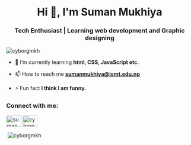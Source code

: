 <h1 align="center">Hi 👋, I'm Suman Mukhiya</h1>
<h3 align="center">Tech Enthusiast | Learning web development and Graphic designing</h3>

<p align="left"> <img src="https://komarev.com/ghpvc/?username=cyborgmkh&label=Profile%20views&color=0e75b6&style=flat" alt="cyborgmkh" /> </p>

- 🌱 I’m currently learning **html, CSS, JavaScript etc.**

- 📫 How to reach me **sumanmukhiya@ismt.edu.np**

- ⚡ Fun fact **I think I am funny.**

<h3 align="left">Connect with me:</h3>
<p align="left">
<a href="https://fb.com/suman.mkh444" target="blank"><img align="center" src="https://raw.githubusercontent.com/rahuldkjain/github-profile-readme-generator/master/src/images/icons/Social/facebook.svg" alt="suman.mkh444" height="30" width="40" /></a>
<a href="https://instagram.com/cyborgmkh" target="blank"><img align="center" src="https://raw.githubusercontent.com/rahuldkjain/github-profile-readme-generator/master/src/images/icons/Social/instagram.svg" alt="cyborgmkh" height="30" width="40" /></a>
</p>

<p>&nbsp;<img align="center" src="https://github-readme-stats.vercel.app/api?username=cyborgmkh&show_icons=true&locale=en" alt="cyborgmkh" /></p>
